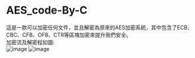 # AES_code-By-C
這是一款可以加密任何文件，並且解密為原來的AES加密系統，其中包含了ECB、CBC、CFB、OFB、CTR等區塊加密來提升我們安全。  
加密流及解密程如圖:  
![image](https://user-images.githubusercontent.com/43268022/136893547-4a3f04cc-5364-4948-bad0-31b22e2e0646.png)
![image](https://user-images.githubusercontent.com/43268022/136893820-bab33c07-f34c-49d6-9041-c695ed59b6e9.png)

